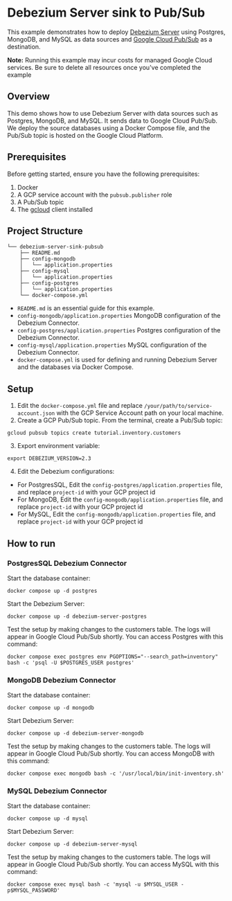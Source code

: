 # Debezium Server sink to Pub/Sub

This example demonstrates how to deploy [Debezium Server](https://debezium.io/documentation/reference/stable/operations/debezium-server.html) using Postgres, MongoDB, and MySQL as data sources and [Google Cloud Pub/Sub](https://cloud.google.com/pubsub/docs) as a destination.

**Note:** Running this example may incur costs for managed Google Cloud services. Be sure to delete all resources once you've completed the example

## Overview

This demo shows how to use Debezium Server with data sources such as Postgres, MongoDB, and MySQL. It sends data to Google Cloud Pub/Sub. We deploy the source databases using a Docker Compose file, and the Pub/Sub topic is hosted on the Google Cloud Platform.

## Prerequisites

Before getting started, ensure you have the following prerequisites:

1. Docker
2. A GCP service account with the `pubsub.publisher` role
3. A Pub/Sub topic
4. The [gcloud](https://cloud.google.com/sdk/gcloud) client installed

## Project Structure

```
└── debezium-server-sink-pubsub
    ├── README.md
    ├── config-mongodb
    │   └── application.properties
    ├── config-mysql
    │   └── application.properties
    ├── config-postgres
    │   └── application.properties
    └── docker-compose.yml
```

- `README.md` is an essential guide for this example.
- `config-mongodb/application.properties` MongoDB configuration of the Debezium Connector.
- `config-postgres/application.properties` Postgres configuration of the Debezium Connector.
- `config-mysql/application.properties` MySQL configuration of the Debezium Connector.
- `docker-compose.yml` is used for defining and running Debezium Server and the databases via Docker Compose.

## Setup

1. Edit the `docker-compose.yml` file and replace `/your/path/to/service-account.json` with the GCP Service Account path on your local machine.
2. Create a GCP Pub/Sub topic. From the terminal, create a Pub/Sub topic:

```shell
gcloud pubsub topics create tutorial.inventory.customers
```

3. Export environment variable:

```shell
export DEBEZIUM_VERSION=2.3
```

4. Edit the Debezium configurations:

- For PostgresSQL, Edit the `config-postgres/application.properties` file, and replace `project-id` with your GCP project id
- For MongoDB, Edit the `config-mongodb/application.properties` file, and replace `project-id` with your GCP project id
- For MySQL, Edit the `config-mongodb/application.properties` file, and replace `project-id` with your GCP project id


## How to run

### PostgresSQL Debezium Connector

Start the database container:

```shell
docker compose up -d postgres
```

Start the Debezium Server:

```shell
docker compose up -d debezium-server-postgres
```

Test the setup by making changes to the customers table. The logs will appear in Google Cloud Pub/Sub shortly. You can access Postgres with this command:

```shell
docker compose exec postgres env PGOPTIONS="--search_path=inventory" bash -c 'psql -U $POSTGRES_USER postgres'
```


### MongoDB Debezium Connector


Start the database container:

```shell
docker compose up -d mongodb
```

Start Debezium Server:

```shell
docker compose up -d debezium-server-mongodb
```

Test the setup by making changes to the customers table. The logs will appear in Google Cloud Pub/Sub shortly. You can access MongoDB with this command:

```shell
docker compose exec mongodb bash -c '/usr/local/bin/init-inventory.sh'
```

### MySQL Debezium Connector


Start the database container:

```shell
docker compose up -d mysql
```

Start Debezium Server:

```shell
docker compose up -d debezium-server-mysql
```

Test the setup by making changes to the customers table. The logs will appear in Google Cloud Pub/Sub shortly. You can access MySQL with this command:

```shell
docker compose exec mysql bash -c 'mysql -u $MYSQL_USER -p$MYSQL_PASSWORD'
```